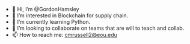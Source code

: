 - 👋 Hi, I’m @GordonHamsley
- 👀 I’m interested in Blockchain for supply chain.  
- 🌱 I’m currently learning Python. 
- 💞️ I’m looking to collaborate on teams that are will to teach and collab.
- 📫 How to reach me: cmrussell2@eou.edu

<!---
GordonHamsley/GordonHamsley is a ✨ special ✨ repository because its `README.md` (this file) appears on your GitHub profile.
You can click the Preview link to take a look at your changes.
--->
